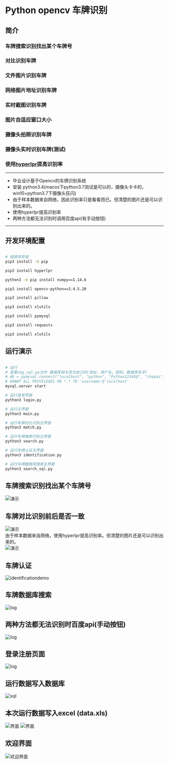# Python opencv 车牌识别

## 简介
### 车牌搜索识别找出某个车牌号
### 对比识别车牌
### 文件图片识别车牌
### 网络图片地址识别车牌
### 实时截图识别车牌
### 图片自适应窗口大小
### 摄像头拍照识别车牌
### 摄像头实时识别车牌(测试)
### 使用[hyperlpr](https://github.com/zeusees/HyperLPR)提高识别率

****

* 毕业设计基于Opencv的车牌识别系统 
* 安装 python3.4(macos下python3.7测试是可以的，摄像头卡卡的，win10+python3.7下摄像头狂闪) 
* 由于样本数据来自网络，因此识别率只是看看而已。但清楚的图片还是可以识别出来的。 
* 使用hyperlpr提高识别率 
* 两种方法都无法识别时调用百度api(有手动按钮)

****

## 开发环境配置
``` bash

# 按顺序安装
pip3 install -U pip

pip3 install hyperlpr

python3 -m pip install numpy==1.14.6

pip3 install opencv-python==3.4.5.20

pip3 install pillow

pip3 install xlutils

pip3 install pymysql

pip3 install requests

pip3 install xlutils

```

## 运行演示
``` bash

# 运行
# 查看img_sql.py文件 数据库相关改为自己的(地址，用户名。密码，数据库名字)
# db = pymysql.connect("localhost", "python", "Python12345@", "chepai")
# GRANT ALL PRIVILEGES ON *.* TO 'username'@'localhost'
mysql.server start

# 运行登录界面
python3 login.py

# 运行主界面
python3 main.py

# 运行车牌对比识别主界面
python3 match.py

# 运行车牌搜索识别主界面
python3 search.py

# 运行车牌认证主界面
python3 identification.py

# 运行车牌数据库搜索主界面
python3 search_sql.py

```


## 车牌搜索识别找出某个车牌号
![演示](pic/searchpic.png)
## 车牌对比识别前后是否一致
![演示](pic/duibi.gif)
\
由于样本数据来自网络，使用hyperlpr提高识别率。但清楚的图片还是可以识别出来的。  \
![演示](pic/3.png)

## 车牌认证
![identificationdemo](pic/identificationdemo.png)
## 车牌数据库搜索
![log](pic/search_sql.png)
## 两种方法都无法识别时百度api(手动按钮)
![log](pic/api.png)
## 登录注册页面
![log](pic/log.gif)
## 运行数据写入数据库
![sql](pic/sql.png)
## 本次运行数据写入excel (data.xls)
![界面](pic/1.png)
![界面](pic/4.png)
## 欢迎界面
![欢迎界面](pic/2.png)
